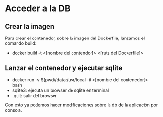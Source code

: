 # Acceder a la DB

## Crear la imagen

Para crear el contenedor, sobre la imagen del Dockerfile, lanzamos el comando build:

- docker build -t <[nombre del contendor]> <[ruta del Dockerfile]>

## Lanzar el contenedor y ejecutar sqlite

- docker run -v $(pwd)/data:/usr/local -it <[nombre del contenedor]> bash
- sqlite3: ejecuta un browser de sqlite en terminal
- .quit: salir del browser

Con esto ya podemos hacer modificaciones sobre la db de la aplicación por consola.
